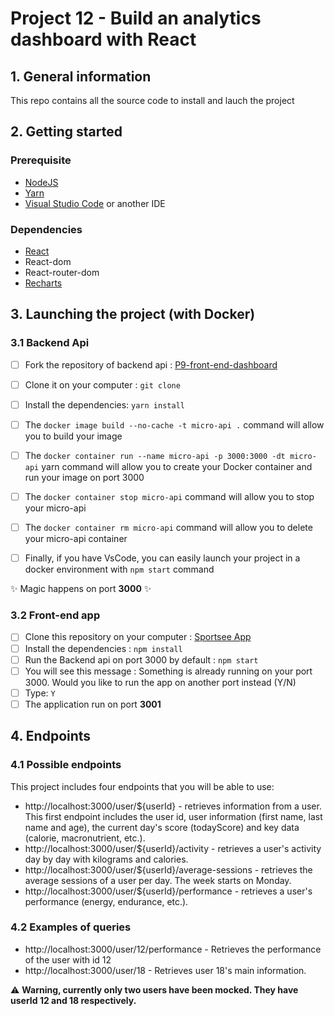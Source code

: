 # Project 12 - Build an analytics dashboard with React 

## 1. General information
This repo contains all the source code to install and lauch the project

## 2. Getting started

### Prerequisite
- [NodeJS](https://nodejs.org/en/) 
- [Yarn](https://yarnpkg.com/getting-started/install) 
- [Visual Studio Code](https://code.visualstudio.com/) or another IDE

### Dependencies
- [React](https://fr.reactjs.org/) 
- React-dom 
- React-router-dom 
- [Recharts](https://recharts.org/en-US/) 

## 3. Launching the project (with Docker)
### 3.1 Backend Api
- [ ] Fork the repository of backend api : [P9-front-end-dashboard](https://github.com/OpenClassrooms-Student-Center/P9-front-end-dashboard)
- [ ] Clone it on your computer : `git clone`
- [ ] Install the dependencies: `yarn install`

- [ ] The `docker image build --no-cache -t micro-api .` command will allow you to build your image
- [ ] The `docker container run --name micro-api -p 3000:3000 -dt micro-api` yarn command will allow you to
      create your Docker container and run your image on port 3000
- [ ] The `docker container stop micro-api` command will allow you to stop your micro-api
- [ ] The `docker container rm micro-api` command will allow you to delete your micro-api container
- [ ] Finally, if you have VsCode, you can easily launch your project in a docker environment with `npm start` command

:sparkles: Magic happens on port **3000** :sparkles:

### 3.2 Front-end app
- [ ] Clone this repository on your computer : [Sportsee App](https://github.com/nivoix/SportSee)
- [ ] Install the dependencies : `npm install`
- [ ] Run the Backend api on port 3000 by default : `npm start`
- [ ] You will see this message : Something is already running on your port 3000. Would you like to run the app on another port instead (Y/N)
- [ ] Type: `Y` 
- [ ] The application run on port **3001**

## 4. Endpoints
### 4.1 Possible endpoints
This project includes four endpoints that you will be able to use:

- http://localhost:3000/user/${userId} - retrieves information from a user. This first endpoint includes the user id, user information (first name, last name and age), the current day's score (todayScore) and key data (calorie, macronutrient, etc.).
- http://localhost:3000/user/${userId}/activity - retrieves a user's activity day by day with kilograms and calories.
- http://localhost:3000/user/${userId}/average-sessions - retrieves the average sessions of a user per day. The week starts on Monday.
- http://localhost:3000/user/${userId}/performance - retrieves a user's performance (energy, endurance, etc.).

### 4.2 Examples of queries
- http://localhost:3000/user/12/performance - Retrieves the performance of the user with id 12
- http://localhost:3000/user/18 - Retrieves user 18's main information.

:warning: **Warning, currently only two users have been mocked. They have userId 12 and 18 respectively.**
